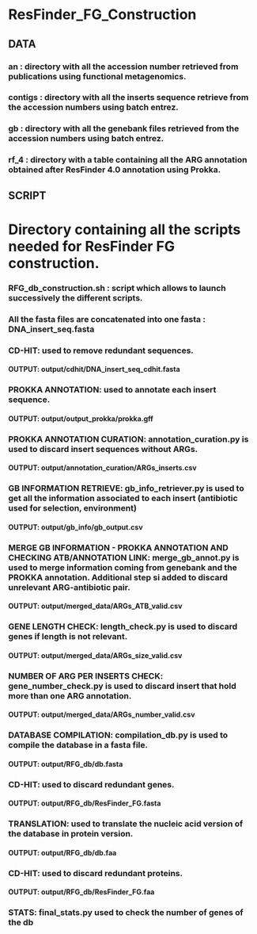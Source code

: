 # ResFinder_FG_Construction

## DATA

### an : directory with all the accession number retrieved from publications using functional metagenomics.
### contigs : directory with all the inserts sequence retrieve from the accession numbers using batch entrez.
### gb : directory with all the genebank files retrieved from the accession numbers using batch entrez. 
### rf_4 : directory with a table containing all the ARG annotation obtained after ResFinder 4.0 annotation using Prokka.

## SCRIPT

# Directory containing all the scripts needed for ResFinder FG construction.
### RFG_db_construction.sh : script which allows to launch successively the different scripts.
### All the fasta files are concatenated into one fasta : DNA_insert_seq.fasta
### CD-HIT: used to remove redundant sequences.
#### OUTPUT: output/cdhit/DNA_insert_seq_cdhit.fasta
### PROKKA ANNOTATION: used to annotate each insert sequence. 
#### OUTPUT: output/output_prokka/prokka.gff
### PROKKA ANNOTATION CURATION: annotation_curation.py is used to discard insert sequences without ARGs.
#### OUTPUT: output/annotation_curation/ARGs_inserts.csv
### GB INFORMATION RETRIEVE: gb_info_retriever.py is used to get all the information associated to each insert (antibiotic used for selection, environment)
#### OUTPUT: output/gb_info/gb_output.csv
### MERGE GB INFORMATION - PROKKA ANNOTATION AND CHECKING ATB/ANNOTATION LINK: merge_gb_annot.py is used to merge information coming from genebank and the PROKKA annotation. Additional step si added to discard unrelevant ARG-antibiotic pair.
#### OUTPUT: output/merged_data/ARGs_ATB_valid.csv
### GENE LENGTH CHECK: length_check.py is used to discard genes if length is not relevant. 
#### OUTPUT: output/merged_data/ARGs_size_valid.csv 
### NUMBER OF ARG PER INSERTS CHECK: gene_number_check.py is used to discard insert that hold more than one ARG annotation.
#### OUTPUT: output/merged_data/ARGs_number_valid.csv 
### DATABASE COMPILATION: compilation_db.py is used to compile the database in a fasta file.
#### OUTPUT: output/RFG_db/db.fasta
### CD-HIT: used to discard redundant genes.
#### OUTPUT: output/RFG_db/ResFinder_FG.fasta
### TRANSLATION: used to translate the nucleic acid version of the database in protein version.
#### OUTPUT: output/RFG_db/db.faa
### CD-HIT: used to discard redundant proteins.
#### OUTPUT: output/RFG_db/ResFinder_FG.faa
### STATS: final_stats.py used to check the number of genes of the db
